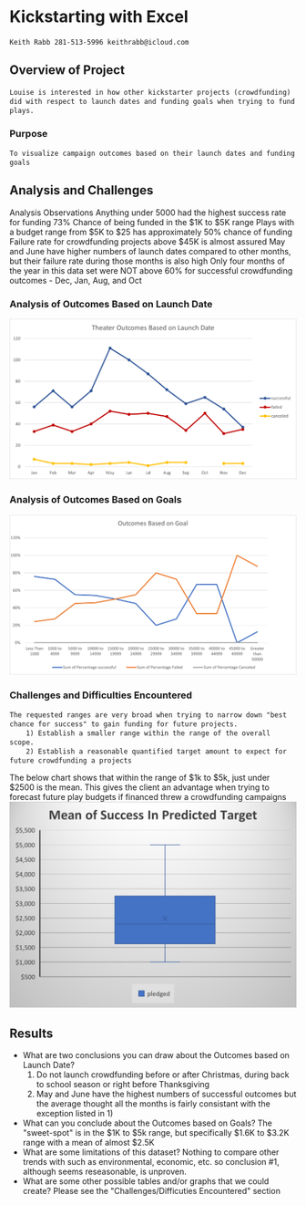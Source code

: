 # Kickstarting with Excel
    Keith Rabb 281-513-5996 keithrabb@icloud.com
## Overview of Project
    Louise is interested in how other kickstarter projects (crowdfunding) did with respect to launch dates and funding goals when trying to fund plays.
### Purpose 
    To visualize campaign outcomes based on their launch dates and funding goals
## Analysis and Challenges
Analysis Observations
    Anything under 5000 had the highest success rate for funding
    73% Chance of being funded in the $1K to $5K range
    Plays with a budget range from $5K to $25 has approximately 50% chance of funding
    Failure rate for crowdfunding projects above $45K is almost assured
    May and June have higher numbers of launch dates compared to other months, but their failure rate during those months is also high
    Only four months of the year in this data set were NOT above 60% for successful crowdfunding outcomes - Dec, Jan, Aug, and Oct 
### Analysis of Outcomes Based on Launch Date
![Theater_Outcomes_vs_Launch](Resources/Theater_Outcomes_vs_Launch.png)

### Analysis of Outcomes Based on Goals
![Outcomes_vs_Goals](Resources/Outcomes_vs_Goals.png)

### Challenges and Difficulties Encountered
    The requested ranges are very broad when trying to narrow down "best chance for success" to gain funding for future projects.
        1) Establish a smaller range within the range of the overall scope.
        2) Establish a reasonable quantified target amount to expect for future crowdfunding a projects
The below chart shows that within the range of $1k to $5k, just under $2500 is the mean.  This gives the client an advantage when trying to forecast future play budgets if financed threw a crowdfunding campaigns
![Mean_of_success_predicted_target](Mean_of_success_predicted_target.png)
    
## Results

- What are two conclusions you can draw about the Outcomes based on Launch Date?
    1) Do not launch crowdfunding before or after Christmas, during back to school season or right before Thanksgiving
    2) May and June have the highest numbers of successful outcomes but the average thought all the months is fairly consistant with the exception listed in 1) 
- What can you conclude about the Outcomes based on Goals?
    The "sweet-spot" is in the $1K to $5k range, but specifically $1.6K to $3.2K range with a mean of almost $2.5K
- What are some limitations of this dataset?
    Nothing to compare other trends with such as environmental, economic, etc. so conclusion #1, although seems reseasonable, is unproven.  
- What are some other possible tables and/or graphs that we could create?
    Please see the "Challenges/Difficuties Encountered" section
